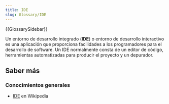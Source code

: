 ```yaml
---
title: IDE
slug: Glossary/IDE
---
```


{{GlossarySidebar}}

Un entorno de desarrollo integrado (**IDE**) o entorno de desarrollo interactivo es una aplicación que proporciona facilidades a los programadores para el desarrollo de software. Un IDE normalmente consta de un editor de código, herramientas automatizadas para producir el proyecto y un depurador.

## Saber más

### Conocimientos generales

- [IDE](https://es.wikipedia.org/wiki/Entorno_de_desarrollo_integrado) en Wikipedia
